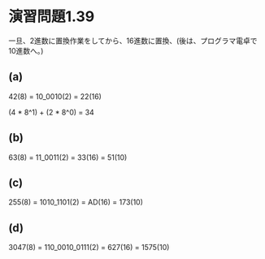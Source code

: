 # 演習問題1.39

一旦、2進数に置換作業をしてから、16進数に置換、(後は、プログラマ電卓で10進数へ。)

## (a)
42(8) = 10_0010(2) = 22(16)

(4 * 8^1) + (2 * 8^0) = 34

## (b)
63(8) = 11_0011(2) = 33(16) = 51(10)

## (c)
255(8) = 1010_1101(2) = AD(16) = 173(10)

## (d)
3047(8) = 110_0010_0111(2) = 627(16) = 1575(10)
